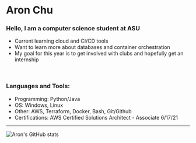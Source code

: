 # Aron Chu

### Hello, I am a computer science student at ASU
-  Current learning cloud and CI/CD tools
-  Want to learn more about databases and container orchestration
-  My goal for this year is to get involved with clubs and hopefully get an internship

<br />

### Languages and Tools:
- Programming: Python/Java
- OS: Windows, Linux
- Other: AWS, Terraform, Docker, Bash, Git/Github
- Certifications: AWS Certified Solutions Architect - Associate 6/17/21
---

![Aron's GitHub stats](https://github-readme-stats.vercel.app/api?username=Aron-Chu&show_icons=true&theme=merko)

